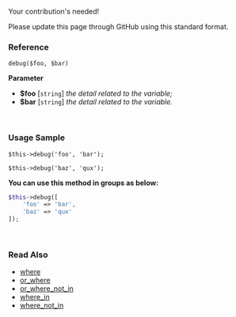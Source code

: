 Your contribution's needed!

Please update this page through GitHub using this standard format.

### Reference
`debug($foo, $bar)`

**Parameter**
* **$foo** [`string`] *the detail related to the variable;*
* **$bar** [`string`] *the detail related to the variable.*

&nbsp;

### Usage Sample
`$this->debug('foo', 'bar');`

`$this->debug('baz', 'qux');`

**You can use this method in groups as below:**
```php
$this->debug([
    'foo' => 'bar',
    'baz' => 'qux'
]);
```

&nbsp;

### Read Also
* [where](./where)
* [or_where](./or_where)
* [or_where_not_in](./or_where_not_in)
* [where_in](./where_in)
* [where_not_in](./where_not_in)
